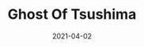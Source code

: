 ---
weight: 9
images:
- https://res.cloudinary.com/lrmn/image/upload/v1687460551/VIRTUAL-PHOTOGRAPHY/ghostoftsushima/got5-lrmn_epz1mi.jpg
- https://res.cloudinary.com/lrmn/image/upload/v1687460552/VIRTUAL-PHOTOGRAPHY/ghostoftsushima/got1-lrmn_natfbi.jpg
multipleColumn: true
title: Ghost Of Tsushima
date: 2021-04-02
tags:
- actionshots
- all
---